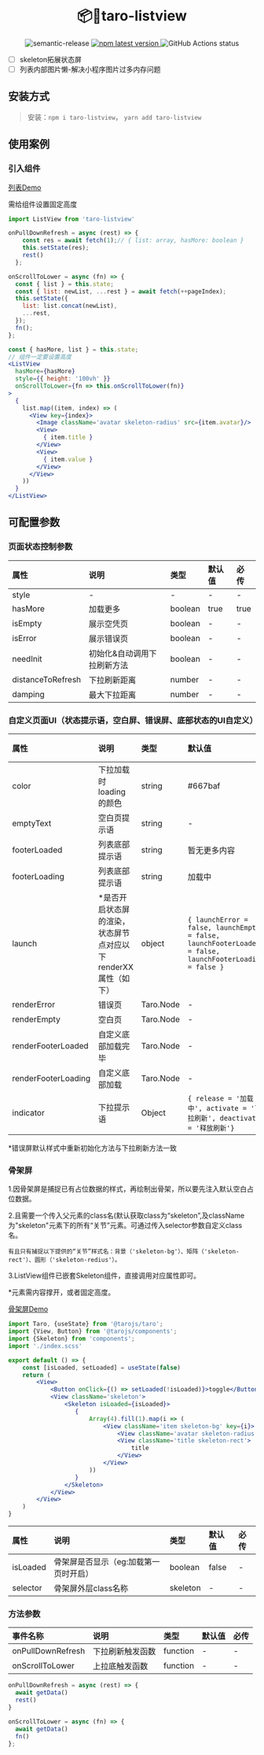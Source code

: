 <h1 align="center" style="border-bottom: none;">📦🚀taro-listview</h1>
<p align="center">
<img alt="semantic-release" src="https://img.shields.io/badge/%20%20%F0%9F%93%A6%F0%9F%9A%80-semantic--release-e10079.svg">
<a href="https://www.npmjs.com/package/taro-listview">
  <img alt="npm latest version" src="https://img.shields.io/npm/v/taro-listview/latest.svg">
</a>
<img alt="GitHub Actions status" src="https://github.com/actions/toolkit/workflows/Main%20workflow/badge.svg" style="max-width:100%;">
</p>

- [ ] skeleton拓展状态屏
- [ ] 列表内部图片懒-解决小程序图片过多内存问题

## 安装方式

> 安装：`npm i taro-listview`， `yarn add taro-listview`


## 使用案例

### 引入组件
[列表Demo](https://github.com/Rahim-Chan/taro-listview/blob/master/src/pages/index/index.tsx)

需给组件设置固定高度

```jsx
import ListView from 'taro-listview'

onPullDownRefresh = async (rest) => {
    const res = await fetch(1);// { list: array, hasMore: boolean }
    this.setState(res);
    rest()
  };

onScrollToLower = async (fn) => {
  const { list } = this.state;
  const { list: newList, ...rest } = await fetch(++pageIndex);
  this.setState({
    list: list.concat(newList),
    ...rest,
  });
  fn();
};

const { hasMore, list } = this.state;
// 组件一定要设置高度
<ListView
  hasMore={hasMore}
  style={{ height: '100vh' }}
  onScrollToLower={fn => this.onScrollToLower(fn)}
>
  {
    list.map((item, index) => (
      <View key={index}>
        <Image className='avatar skeleton-radius' src={item.avatar}/>
        <View>
          { item.title }
        </View>
        <View>
          { item.value }
        </View>
      </View>
    ))
  }
</ListView>
```
## 可配置参数
### 页面状态控制参数
| 属性 | 说明                | 类型   |默认值   |必传   |
| :------- | :---------------  | :--------- |:--------- |:--------- |
| style   | -    | - | - | - |
| hasMore   | 加载更多    | boolean | true |true |
| isEmpty   | 展示空凭页    | boolean | - | - |
| isError   | 展示错误页    | boolean | - | - |
| needInit   | 初始化&自动调用下拉刷新方法   | boolean | - | - |
| distanceToRefresh   | 下拉刷新距离    | number | - | - |
| damping   | 最大下拉距离    | number | - | - |


### 自定义页面UI（状态提示语，空白屏、错误屏、底部状态的UI自定义）
| 属性 | 说明                | 类型   |默认值   |必传   |
| :------- | :---------------  | :--------- |:--------- |:--------- |
| color   | 下拉加载时loading的颜色    | string | #667baf | - |
| emptyText   | 空白页提示语    | string | - | - |
| footerLoaded   | 列表底部提示语    | string | 暂无更多内容 | - |
| footerLoading   | 列表底部提示语    | string | 加载中 | - |
| launch   | *是否开启状态屏的渲染，状态屏节点对应以下renderXX属性（如下） | object | ```{ launchError = false, launchEmpty = false, launchFooterLoaded = false, launchFooterLoading = false }```  |- | 
| renderError   | 错误页    | Taro.Node | - | - |
| renderEmpty   | 空白页    | Taro.Node | - | - |
| renderFooterLoaded   | 自定义底部加载完毕    | Taro.Node | - | - |
| renderFooterLoading   | 自定义底部加载    | Taro.Node | - | - |
| indicator   | 下拉提示语    | Object | ```{ release = '加载中', activate = '下拉刷新', deactivate = '释放刷新'}``` | - |
*错误屏默认样式中重新初始化方法与下拉刷新方法一致


### 骨架屏
1.因骨架屏是捕捉已有占位数据的样式，再绘制出骨架，所以要先注入默认空白占位数据。

2.且需要一个传入父元素的class名(默认获取class为“skeleton”,及className为"skeleton"元素下的所有“关节”元素。可通过传入selector参数自定义class名。

    有且只有捕捉以下提供的“关节”样式名：背景（'skeleton-bg'）、矩阵（'skeleton-rect'）、圆形（'skeleton-redius'）。

3.ListView组件已嵌套Skeleton组件，直接调用对应属性即可。

*元素需内容撑开，或者固定高度。

[骨架屏Demo](https://github.com/Rahim-Chan/taro-listview/blob/master/src/pages/skeleton/index.tsx)
```jsx
import Taro, {useState} from '@tarojs/taro';
import {View, Button} from '@tarojs/components';
import {Skeleton} from 'components';
import './index.scss'

export default () => {
    const [isLoaded, setLoaded] = useState(false)
    return (
        <View>
            <Button onClick={() => setLoaded(!isLoaded)}>toggle</Button>
            <View className='skeleton'>
                <Skeleton isLoaded={isLoaded}>
                   {
                       Array(4).fill(1).map(i => (
                           <View className='item skeleton-bg' key={i}>
                               <View className='avatar skeleton-radius'/>
                               <View className='title skeleton-rect'>
                                   title
                               </View>
                           </View>
                       ))
                   }
                </Skeleton>
            </View>
        </View>
    )
}
```

| 属性 | 说明                | 类型   |默认值   |必传   |
| :------- | :---------------  | :--------- |:--------- |:--------- |
| isLoaded   | 骨架屏是否显示（eg:加载第一页时开启）    | boolean | false | - |
| selector   | 骨架屏外层class名称    | skeleton | - | - |


### 方法参数

| 事件名称 | 说明                | 类型   |默认值   |必传   |
| :------- | :---------------  | :--------- |:--------- |:--------- |
| onPullDownRefresh   | 下拉刷新触发函数 | function | - | - |
| onScrollToLower   | 上拉底触发函数    | function | - | - |

```jsx
onPullDownRefresh = async (rest) => {
  await getData()
  rest()
}

onScrollToLower = async (fn) => {
  await getData()
  fn()
};

```
